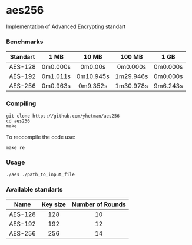 # aes256
Implementation of Advanced Encrypting standart

### Benchmarks

|      Standart    |     1 MB    |    10 MB    |   100 MB    |       1 GB        |
|       :---:      |    :----:   |     :---:   |     :--:    |       :---:       | 
|      AES-128     |   0m0.000s  |   0m0.00s   |   0m0.000s  |      0m0.000s     |
|      AES-192     |   0m1.011s  |   0m10.945s |  1m29.946s  |      0m0.000s     |
|      AES-256     |   0m0.963s  |   0m9.352s  |  1m30.978s  |      9m6.243s     |


### Compiling


```
git clone https://github.com/yhetman/aes256
cd aes256
make
```

To reocompile the code use:

```
make re
```

### Usage

```
./aes ./path_to_input_file
```

### Available standarts

|       Name       |  Key size | Number of Rounds  |
|       :---:      |    :--:   |       :---:       | 
|      AES-128     |    128    |        10         |
|      AES-192     |    192    |        12         |
|      AES-256     |    256    |        14         |


